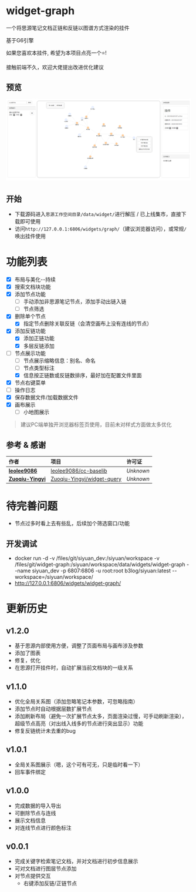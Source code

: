
# widget-graph

一个将思源笔记文档正链和反链以图谱方式渲染的挂件

基于G6引擎

如果您喜欢本挂件, 希望为本项目点亮一个⭐!

接触前端不久，欢迎大佬提出改进优化建议

## 预览

![preview-relative](./preview.png)

## 开始

- 下载源码进入`思源工作空间目录/data/widget/`进行解压 / 已上线集市，直接下载即可使用
- 访问`http://127.0.0.1:6806/widgets/graph/`（建议浏览器访问），或常规`/`唤出挂件使用


# 功能列表

- [x] 布局与美化--持续
- [x] 搜索文档块功能
- [x] 添加节点功能
  - [ ] 手动添加非思源笔记节点，添加手动出链入链
  - [ ] 节点筛选
- [x] 删除单个节点
  - [x] 指定节点删除关联反链（会清空画布上没有连线的节点）
- [x] 添加反链功能
  - [x] 添加正链功能
  - [x] 多层反链添加
- [ ] 节点展示功能
  - [ ] 节点展示缩略信息：别名、命名
  - [ ] 节点类型标注
  - [x] 信息按正链数或反链数排序，最好加在配置文件里面
- [x] 节点右键菜单
- [ ] 操作日志
- [x] 保存数据文件/加载数据文件
- [x] 画布展示
  - [ ] 小地图展示

> 建议PC端单独开浏览器标签页使用，目前未对样式方面做太多优化

## 参考 & 感谢

|作者|项目|许可证|
| :------------------------------------------------------| :------------------------------------------------------------------| :------------|
|**[leolee9086](https://github.com/leolee9086)**|[leolee9086/cc-baselib](https://github.com/leolee9086/cc-baselib)|*Unknown*|
|**[Zuoqiu-Yingyi](https://github.com/Zuoqiu-Yingyi)**|[Zuoqiu-Yingyi/widget-query](https://github.com/Zuoqiu-Yingyi/widget-query)|*Unknown*|

# 待完善问题

- 节点过多时看上去有些乱，后续加个筛选窗口/功能


## 开发调试

- docker run -d -v /files/git/siyuan_dev:/siyuan/workspace -v /files/git/widget-graph:/siyuan/workspace/data/widgets/widget-graph  --name siyuan_dev -p 6807:6806 -u root:root b3log/siyuan:latest --workspace=/siyuan/workspace/
- http://127.0.0.1:6806/widgets/widget-graph/


# 更新历史

## v1.2.0

- 基于思源内部使用方便，调整了页面布局与画布涉及参数
- 添加了图表
- 修复，优化
- 在思源打开挂件时，自动扩展当前文档块的一级关系

## v1.1.0

- 优化全局关系图（添加忽略笔记本参数，可忽略指南）
- 添加节点时自动根据层数扩展节点
- 添加刷新布局（避免一次扩展节点太多，页面渲染过慢，可手动刷新渲染），超级节点高亮（对出线入线多的节点进行突出显示）功能
- 修复反链统计未去重的bug

## v1.0.1

- 全局关系图展示（嗯，这个可有可无，只是临时看一下）
- 回车事件绑定

## v1.0.0

- 完成数据的导入导出
- 可删除节点与连线
- 展示文档信息
- 对连线节点进行颜色标注

## v0.0.1

- 完成关键字检索笔记文档，并对文档进行初步信息展示
- 可对文档进行图层节点添加
- 对节点提供交互
  - 右键添加反链/正链节点
